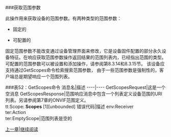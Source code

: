 ###获取范围参数

此操作用来获取设备的范围参数。有两种类型的范围参数：

* 固定的

* 可配置的


固定范围参数不能改变通过设备管理界面来修改，它是设备固件配置的部分永久设备特征。在响应获取范围参数操作返回结果的范围列表内，已经指出范围的类型。可配置的范围参数可以被设置和添加操作，请参阅第8.3.14和8.3.15节。 该设备应支持通过GetScopes命令检索搜索范围参数， 由于一些范围参数是强制性的，客户端总是期望响应一个范围列表。


###表52：GetScopes命令
消息名|描述
----|----
GetScopesRequest|这是一个空消息
GetScopesResponse|范围响应消息中包含一个列表定义设备范围的URI列表。另请参阅第7章的ONVIF范围定义。<br />tt:Scope: **Scopes** [1][unbounded]
错误代码|描述
env:Receiver<br />ter:Action<br />ter:EmptyScope|范围列表是空的




[上一章](08.03.13.md)|[继续阅读](08.03.15.md)
